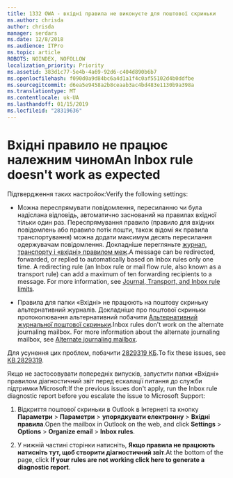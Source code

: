 ```yaml
---
title: 1332 OWA - вхідні правила не виконуєте для поштової скриньки
ms.author: chrisda
author: chrisda
manager: serdars
ms.date: 12/8/2018
ms.audience: ITPro
ms.topic: article
ROBOTS: NOINDEX, NOFOLLOW
localization_priority: Priority
ms.assetid: 383d1c77-5e4b-4a69-92d6-c404d890b6b7
ms.openlocfilehash: f090d0a9d84bc6a4d1a1f4c0af55102d4b0ddfbe
ms.sourcegitcommit: d6ea5e9458a2b8ceaab3ac4bd483e1130b9a398a
ms.translationtype: MT
ms.contentlocale: uk-UA
ms.lasthandoff: 01/15/2019
ms.locfileid: "28319636"
---
```

# <a name="an-inbox-rule-doesnt-work-as-expected"></a><span data-ttu-id="716a7-102">Вхідні правило не працює належним чином</span><span class="sxs-lookup"><span data-stu-id="716a7-102">An Inbox rule doesn't work as expected</span></span>

<span data-ttu-id="716a7-103">Підтвердження таких настройок:</span><span class="sxs-lookup"><span data-stu-id="716a7-103">Verify the following settings:</span></span>
  
- <span data-ttu-id="716a7-p101">Можна переспрямувати повідомлення, пересиланню чи була надіслана відповідь, автоматично заснований на правилах вхідної тільки один раз. Переспрямування правило (правило для вхідних повідомлень або правило потік пошти, також відомі як правила транспортування) можна додати максимум десять пересилання одержувачам повідомлення. Докладніше перегляньте [журнал, транспорту і «вхідні» правилом меж](https://docs.microsoft.com/office365/servicedescriptions/exchange-online-service-description/exchange-online-limits).</span><span class="sxs-lookup"><span data-stu-id="716a7-p101">A message can be redirected, forwarded, or replied to automatically based on Inbox rules only one time. A redirecting rule (an Inbox rule or mail flow rule, also known as a transport rule) can add a maximum of ten forwarding recipients to a message. For more information, see [Journal, Transport, and Inbox rule limits](https://docs.microsoft.com/office365/servicedescriptions/exchange-online-service-description/exchange-online-limits).</span></span>
    
- <span data-ttu-id="716a7-p102">Правила для папки «Вхідні» не працюють на поштову скриньку альтернативний журналів. Докладніше про поштової скриньки протоколювання альтернативний побачити [Альтернативний журнальної поштової скриньки](https://docs.microsoft.com/Exchange/security-and-compliance/journaling/journaling#alternate-journaling-mailbox).</span><span class="sxs-lookup"><span data-stu-id="716a7-p102">Inbox rules don't work on the alternate journaling mailbox. For more information about the alternate journaling mailbox, see [Alternate journaling mailbox](https://docs.microsoft.com/Exchange/security-and-compliance/journaling/journaling#alternate-journaling-mailbox).</span></span>
    
<span data-ttu-id="716a7-109">Для усунення цих проблем, побачити [2829319 КБ](https://support.microsoft.com/kb/2829319).</span><span class="sxs-lookup"><span data-stu-id="716a7-109">To fix these issues, see [KB 2829319](https://support.microsoft.com/kb/2829319).</span></span>
  
<span data-ttu-id="716a7-110">Якщо не застосовувати попередніх випусків, запустити папки «Вхідні» правилом діагностичний звіт перед ескалації питання до служби підтримки Microsoft:</span><span class="sxs-lookup"><span data-stu-id="716a7-110">If the previous issues don't apply, run the Inbox rule diagnostic report before you escalate the issue to Microsoft Support:</span></span>
  
1. <span data-ttu-id="716a7-111">Відкриття поштової скриньки в Outlook в Інтернеті та кнопку **Параметри** \> **Параметри** \> **упорядкувати електронну** \> **Вхідні правила**.</span><span class="sxs-lookup"><span data-stu-id="716a7-111">Open the mailbox in Outlook on the web, and click **Settings** \> **Options** \> **Organize email** \> **Inbox rules**.</span></span>
    
2. <span data-ttu-id="716a7-112">У нижній частині сторінки натисніть, **Якщо правила не працюють натисніть тут, щоб створити діагностичний звіт**.</span><span class="sxs-lookup"><span data-stu-id="716a7-112">At the bottom of the page, click **If your rules are not working click here to generate a diagnostic report**.</span></span>
    

